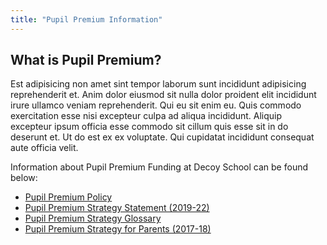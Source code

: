 ```yaml
---
title: "Pupil Premium Information"
---
```


## What is Pupil Premium?

Est adipisicing non amet sint tempor laborum sunt incididunt adipisicing reprehenderit et. Anim dolor eiusmod sit nulla dolor proident elit incididunt irure ullamco veniam reprehenderit. Qui eu sit enim eu. Quis commodo exercitation esse nisi excepteur culpa ad aliqua incididunt. Aliquip excepteur ipsum officia esse commodo sit cillum quis esse sit in do deserunt et. Ut do est ex ex voluptate. Qui cupidatat incididunt consequat aute officia velit.

Information about Pupil Premium Funding at Decoy School can be found below:

- [Pupil Premium Policy](/uploads/Pupil-Premium-Policy-2016.pdf)
- [Pupil Premium Strategy Statement (2019-22)](/uploads/Pupil-Premium-Strategy-Statement-2019-22.pdf)
- [Pupil Premium Strategy Glossary](/uploads/Pupil-Premium-Glossary-2019-22.pdf)
- [Pupil Premium Strategy for Parents (2017-18)](/uploads/Pupil-Premium-Strategy-for-Parents-2017-18.pdf)
